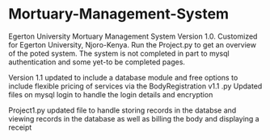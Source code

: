 # Mortuary-Management-System
Egerton University Mortuary Management System Version 1.0.
Customized for Egerton University, Njoro-Kenya.
Run the Project.py to get an overview of the poted system.
The system is not completed in part to mysql authentication and some yet-to be completed pages.


Version 1.1 updated to include a database module and free options to include flexible pricing of services via the BodyRegistration v1.1 .py
Updated files on mysql login to handle the login details and encryption

Project1.py updated file to handle storing records in the databse and viewing records in the database as well as billing the body and displaying a receipt
